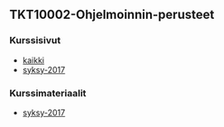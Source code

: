 ## TKT10002-Ohjelmoinnin-perusteet

### Kurssisivut
* [kaikki](https://courses.helsinki.fi/fi/tkt10002/)
* [syksy-2017](https://courses.helsinki.fi/fi/tkt10002/119284736)

### Kurssimateriaalit
* [syksy-2017](https://materiaalit.github.io/ohjelmointi-s17/)